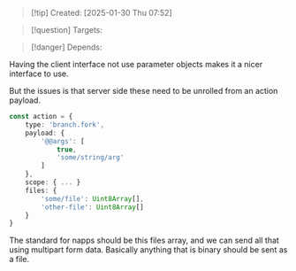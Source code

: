 
>[!tip] Created: [2025-01-30 Thu 07:52]

>[!question] Targets: 

>[!danger] Depends: 

Having the client interface not use parameter objects makes it a nicer interface to use.

But the issues is that server side these need to be unrolled from an action payload.

```ts
const action = {
	type: 'branch.fork',
	payload: {
		'@@args': [
			true,
			'some/string/arg'
		]
	},
	scope: { ... }
	files: {
		'some/file': Uint8Array[],
		'other-file': Uint8Array[]
	}
}
```

The standard for napps should be this files array, and we can send all that using multipart form data.  Basically anything that is binary should be sent as a file.